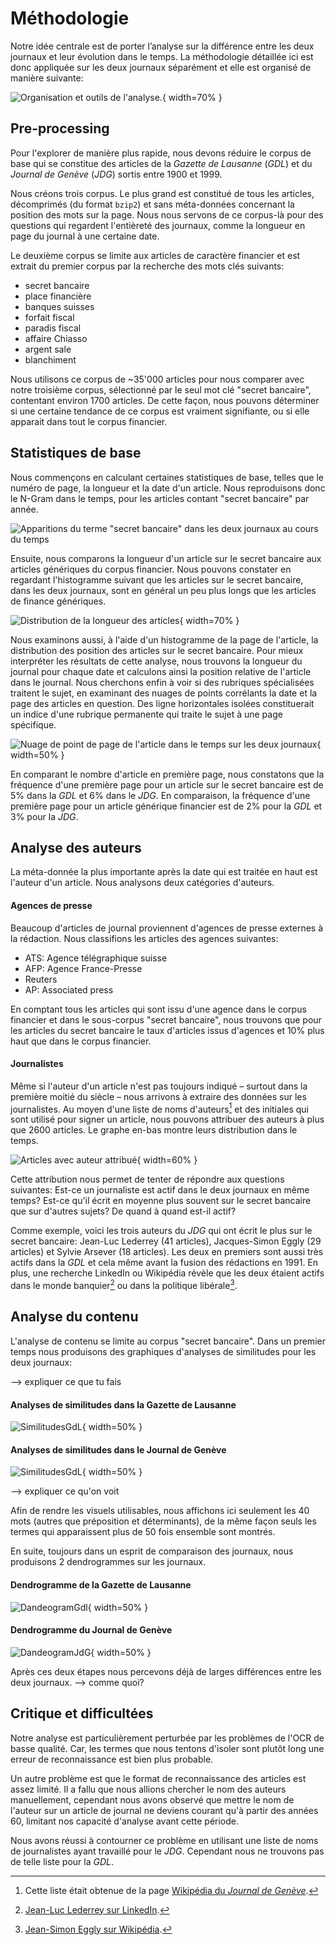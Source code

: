# Méthodologie

Notre idée centrale est de porter l’analyse sur la différence entre les deux
journaux et leur évolution dans le temps. La méthodologie détaillée ici est donc
appliquée sur les deux journaux séparément et elle est organisé de manière
suivante:

![Organisation et outils de l'analyse.](methods.png){ width=70% }

## Pre-processing

Pour l'explorer de manière plus rapide, nous devons réduire le corpus de base
qui se constitue des articles de la _Gazette de Lausanne_ (_GDL_) et du _Journal
de Genève_ (_JDG_) sortis entre 1900 et 1999.  

Nous créons trois corpus. Le plus grand est constitué de tous les articles,
décomprimés (du format `bzip2`) et sans méta-données concernant la position des
mots sur la page. Nous nous servons de ce corpus-là pour des questions qui
regardent l'entièreté des journaux, comme la longueur en page du journal à une
certaine date.

Le deuxième corpus se limite aux articles de caractère financier
et est extrait du premier corpus par la recherche des mots clés suivants:

- secret bancaire
- place financière
- banques suisses
- forfait fiscal
- paradis fiscal
- affaire Chiasso
- argent sale
- blanchiment

Nous utilisons ce corpus de ~35'000 articles pour nous comparer avec notre
troisième corpus, sélectionné par le seul mot clé "secret bancaire", contentant
environ 1700 articles. De cette façon, nous pouvons déterminer si une certaine
tendance de ce corpus est vraiment signifiante, ou si elle apparait dans tout le
corpus financier.

## Statistiques de base

Nous commençons en calculant certaines statistiques de base, telles que le
numéro de page, la longueur et la date d'un article.  Nous reproduisons donc le
N-Gram dans le temps, pour les articles contant "secret bancaire" par année.

![Apparitions du terme "secret bancaire" dans les deux journaux au cours du temps](ngram_ts.png)

Ensuite, nous comparons la longueur d'un article sur le secret bancaire aux
articles génériques du corpus financier. Nous pouvons constater en regardant
l'histogramme suivant que les articles sur le secret bancaire, dans les deux
journaux, sont en général un peu plus longs que les articles de finance
génériques.

![Distribution de la longueur des articles](article_lengths.png){ width=70% }

Nous examinons aussi, à l'aide d'un histogramme de la page de l'article, la
distribution des position des articles sur le secret bancaire. Pour mieux
interpréter les résultats de cette analyse, nous trouvons la longueur du journal
pour chaque date et calculons ainsi la position relative de l'article dans le
journal. Nous cherchons enfin à voir si des rubriques spécialisées traitent le
sujet, en examinant des nuages de points corrélants la date et la page des
articles en question. Des ligne horizontales isolées constituerait un indice
d'une rubrique permanente qui traite le sujet à une page spécifique.

![Nuage de point de page de l'article dans le temps sur les deux journaux](scatter.png){ width=50% }

En comparant le nombre d'article en première page, nous constatons que la
fréquence d'une première page pour un article sur le secret bancaire est de 5%
dans la _GDL_ et 6% dans le _JDG_. En comparaison, la fréquence d'une première
page pour un article générique financier est de 2% pour la _GDL_ et 3% pour la
_JDG_.

## Analyse des auteurs

La méta-donnée la plus importante après la date qui est traitée en haut est
l'auteur d'un article. Nous analysons deux catégories d'auteurs.

#### Agences de presse

Beaucoup d'articles de journal proviennent d'agences de presse externes à la
rédaction. Nous classifions les articles des agences suivantes:

- ATS: Agence télégraphique suisse
- AFP: Agence France-Presse
- Reuters
- AP: Associated press

En comptant tous les articles qui sont issu d'une agence dans le corpus
financier et dans le sous-corpus "secret bancaire", nous trouvons que pour les
articles du secret bancaire le taux d'articles issus d'agences et 10\% plus haut
que dans le corpus financier.

#### Journalistes

Même si l'auteur d'un article n'est pas toujours indiqué – surtout dans la
première moitié du siècle – nous arrivons à extraire des données sur les
journalistes. Au moyen d'une liste de noms d'auteurs[^2] et des initiales qui
sont utilisé pour signer un article, nous pouvons attribuer des auteurs à plus
que 2600 articles. Le graphe en-bas montre leurs distribution dans le temps.

![Articles avec auteur attribué](author_attributed.png){ width=60% }

Cette attribution nous permet de tenter de répondre aux questions suivantes:
Est-ce un journaliste est actif dans le deux journaux en même temps? Est-ce
qu'il écrit en moyenne plus souvent sur le secret bancaire que sur d'autres
sujets? De quand à quand est-il actif?

Comme exemple, voici les trois auteurs du _JDG_ qui ont écrit le plus sur le
secret bancaire: Jean-Luc Lederrey (41 articles), Jacques-Simon Eggly (29
articles) et Sylvie Arsever (18 articles). Les deux en premiers sont aussi très
actifs dans la _GDL_ et cela même avant la fusion des rédactions en 1991. En
plus, une recherche LinkedIn ou Wikipédia révèle que les deux étaient actifs
dans le monde banquier[^3] ou dans la politique libérale[^4].

[^2]: Cette liste était obtenue de la page [Wikipédia du _Journal de
Genève_](https://fr.wikipedia.org/wiki/Journal_de_Gen%C3%A8ve).

[^3]: [Jean-Luc Lederrey sur
LinkedIn](https://ch.linkedin.com/in/lederrey-jean-luc-1456b717).

[^4]: [Jean-Simon Eggly sur
Wikipédia](https://fr.wikipedia.org/wiki/Jacques-Simon_Eggly).


## Analyse du contenu

L'analyse de contenu se limite au corpus "secret bancaire". Dans un premier
temps nous produisons des graphiques d'analyses de similitudes pour les deux
journaux:

--> expliquer ce que tu fais

#### Analyses de similitudes dans la Gazette de Lausanne
![SimilitudesGdL](similitudeGdL.png){ width=50% }

#### Analyses de similitudes dans le Journal de Genève
![SimilitudesGdL](similitudeJdG.png){ width=50% }

--> expliquer ce qu'on voit

Afin de rendre les visuels utilisables, nous affichons ici seulement les 40 mots
(autres que préposition et déterminants), de la même façon seuls les termes
qui apparaissent plus de 50 fois ensemble sont montrés.

En suite, toujours dans un esprit de comparaison des journaux, nous produisons 2 dendrogrammes sur les journaux.

#### Dendrogramme de la Gazette de Lausanne
![DandeogramGdl](DandeogramGdL.PNG){ width=50% }

#### Dendrogramme du Journal de Genève
![DandeogramJdG](DandeogramJdG.PNG){ width=50% }

Après ces deux étapes nous percevons déjà de larges différences entre les deux journaux. --> comme quoi?

## Critique et difficultées

Notre analyse est particulièrement perturbée par les problèmes de l'OCR de basse
qualité. Car, les termes que nous tentons d'isoler sont plutôt long une erreur
de reconnaissance est bien plus probable.

Un autre problème est que le format de reconnaissance des articles est assez
limité. Il a fallu que nous allions chercher le nom des auteurs manuellement,
cependant nous avons observé que mettre le nom de l'auteur sur un article de
journal ne deviens courant qu'à partir des années 60, limitant nos capacité
d'analyse avant cette période.

Nous avons réussi à contourner ce problème en utilisant une liste de noms de
journalistes ayant travaillé pour le _JDG_. Cependant nous ne trouvons pas de
telle liste pour la _GDL_.
